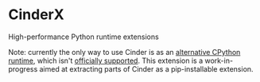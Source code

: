 # CinderX

High-performance Python runtime extensions

Note: currently the only way to use Cinder is as an [alternative CPython runtime](https://github.com/facebookincubator/cinder),
which isn't [officially supported](https://github.com/facebookincubator/cinder#is-this-supported).
This extension is a work-in-progress aimed at extracting parts of Cinder as a pip-installable extension.

